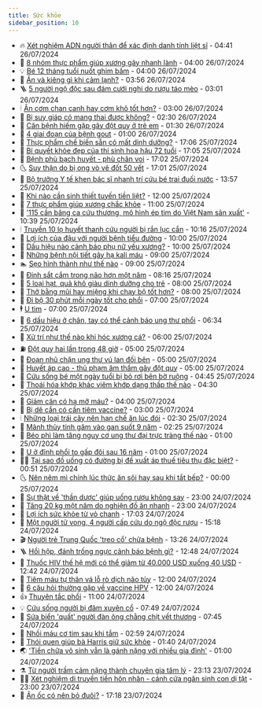 ```yaml
---
title: Sức khỏe
sidebar_position: 10
---
```


<!-- vnexpress-suc-khoe:START -->
- 🔥 [Xét nghiệm ADN người thân để xác định danh tính liệt sĩ](https://vnexpress.net/xet-nghiem-adn-nguoi-than-de-xac-dinh-danh-tinh-liet-si-4774337.html) - 04:41 26/07/2024
- 🥰 [8 nhóm thực phẩm giúp xương gãy nhanh lành](https://vnexpress.net/8-nhom-thuc-pham-giup-xuong-gay-nhanh-lanh-4774381.html) - 04:00 26/07/2024
- 💡 [Bé 12 tháng tuổi nuốt ghim bấm](https://vnexpress.net/be-12-thang-tuoi-nuot-ghim-bam-4774380.html) - 04:00 26/07/2024
- 🤗 [Ăn và kiêng gì khi cảm lạnh?](https://vnexpress.net/an-va-kieng-gi-khi-cam-lanh-4774361.html) - 03:56 26/07/2024
- 🪜 [5 người ngộ độc sau đám cưới nghi do rượu táo mèo](https://vnexpress.net/5-nguoi-ngo-doc-sau-dam-cuoi-nghi-do-ruou-tao-meo-4774329.html) - 03:01 26/07/2024
- 🕯 [Ăn cơm chan canh hay cơm khô tốt hơn?](https://vnexpress.net/an-com-chan-canh-hay-com-kho-tot-hon-4774164.html) - 03:00 26/07/2024
- 🤭 [Bị suy giáp có mang thai được không?](https://vnexpress.net/bi-suy-giap-co-mang-thai-duoc-khong-4774330.html) - 02:30 26/07/2024
- 👀 [Căn bệnh hiếm gặp gây đột quỵ ở trẻ em](https://vnexpress.net/can-benh-hiem-gap-gay-dot-quy-o-tre-em-4773660.html) - 01:30 26/07/2024
- 🌋 [4 giai đoạn của bệnh gout](https://vnexpress.net/4-giai-doan-cua-benh-gout-4774233.html) - 01:00 26/07/2024
- 🫶 [Thực phẩm chế biến sẵn có mất dinh dưỡng?](https://vnexpress.net/thuc-pham-che-bien-san-co-mat-dinh-duong-4774210.html) - 17:06 25/07/2024
- 🦆 [Bí quyết khỏe đẹp của thí sinh hoa hậu 72 tuổi](https://vnexpress.net/bi-quyet-khoe-dep-cua-thi-sinh-hoa-hau-72-tuoi-4774182.html) - 17:05 25/07/2024
- 🚀 [Bệnh phù bạch huyết - phù chân voi](https://vnexpress.net/benh-phu-bach-huyet-phu-chan-voi-4773838.html) - 17:02 25/07/2024
- 🌜 [Suy thận do bị ong vò vẽ đốt 50 vết](https://vnexpress.net/suy-than-do-bi-ong-vo-ve-dot-50-vet-4774192.html) - 17:01 25/07/2024
- 🧰 [Bộ trưởng Y tế khen bác sĩ nhanh trí cứu bé trai đuối nước](https://vnexpress.net/bo-truong-y-te-khen-bac-si-nhanh-tri-cuu-be-trai-duoi-nuoc-4774226.html) - 13:57 25/07/2024
- 💫 [Khi nào cần sinh thiết tuyến tiền liệt?](https://vnexpress.net/khi-nao-can-sinh-thiet-tuyen-tien-liet-4774135.html) - 12:00 25/07/2024
- 🌝 [7 thực phẩm giúp xương chắc khỏe](https://vnexpress.net/7-thuc-pham-giup-xuong-chac-khoe-4774072.html) - 11:00 25/07/2024
- 🗽 [&#39;115 cần băng ca cứu thương, mô hình ép tim do Việt Nam sản xuất&#39;](https://vnexpress.net/115-can-bang-ca-cuu-thuong-mo-hinh-ep-tim-do-viet-nam-san-xuat-4774055.html) - 10:39 25/07/2024
- 🕯 [Truyền 10 lọ huyết thanh cứu người bị rắn lục cắn](https://vnexpress.net/truyen-10-lo-huyet-thanh-cuu-nguoi-bi-ran-luc-can-4774184.html) - 10:16 25/07/2024
- 🦅 [Lợi ích của đậu với người bệnh tiểu đường](https://vnexpress.net/loi-ich-cua-dau-voi-nguoi-benh-tieu-duong-4774073.html) - 10:00 25/07/2024
- 🦆 [Dấu hiệu nào cảnh báo phụ nữ yếu xương?](https://vnexpress.net/dau-hieu-nao-canh-bao-phu-nu-yeu-xuong-4774065.html) - 10:00 25/07/2024
- 🎊 [Những bệnh nội tiết gây hạ kali máu](https://vnexpress.net/nhung-benh-noi-tiet-gay-ha-kali-mau-4774116.html) - 09:00 25/07/2024
- 🏊 [Sẹo hình thành như thế nào](https://vnexpress.net/seo-hinh-thanh-nhu-the-nao-4773985.html) - 09:00 25/07/2024
- 📝 [Đinh sắt cắm trong não hơn một năm](https://vnexpress.net/dinh-sat-cam-trong-nao-hon-mot-nam-4774062.html) - 08:16 25/07/2024
- 💯 [5 loại hạt, quả khô giàu dinh dưỡng cho trẻ](https://vnexpress.net/5-loai-hat-qua-kho-giau-dinh-duong-cho-tre-4774039.html) - 08:00 25/07/2024
- 🌊 [Thở bằng mũi hay miệng khi chạy bộ tốt hơn?](https://vnexpress.net/tho-bang-mui-hay-mieng-khi-chay-bo-tot-hon-4773894.html) - 08:00 25/07/2024
- 🚀 [Đi bộ 30 phút mỗi ngày tốt cho phổi](https://vnexpress.net/di-bo-30-phut-moi-ngay-tot-cho-phoi-4774003.html) - 07:00 25/07/2024
- 🕴 [U tim](https://vnexpress.net/u-tim-4773956.html) - 07:00 25/07/2024
- 🗽 [6 dấu hiệu ở chân, tay có thể cảnh báo ung thư phổi](https://vnexpress.net/6-dau-hieu-o-chan-tay-co-the-canh-bao-ung-thu-phoi-4774007.html) - 06:34 25/07/2024
- 🎡 [Xử trí như thế nào khi hóc xương cá?](https://vnexpress.net/xu-tri-nhu-the-nao-khi-hoc-xuong-ca-4774021.html) - 06:00 25/07/2024
- ⛽️ [Đột quỵ hai lần trong 48 giờ](https://vnexpress.net/dot-quy-2-lan-trong-48-tieng-4774030.html) - 05:00 25/07/2024
- 🦆 [Đoạn nhũ chặn ung thư vú lan đối bên](https://vnexpress.net/doan-nhu-chan-ung-thu-vu-lan-doi-ben-4774036.html) - 05:00 25/07/2024
- 🤩 [Huyết áp cao - thủ phạm âm thầm gây đột quỵ](https://vnexpress.net/huyet-ap-cao-thu-pham-am-tham-gay-dot-quy-4774004.html) - 05:00 25/07/2024
- 🦒 [Cứu sống bé một ngày tuổi bị bỏ rơi bên bờ ruộng](https://vnexpress.net/cuu-song-be-mot-ngay-tuoi-bi-bo-roi-ben-bo-ruong-4773921.html) - 04:45 25/07/2024
- 💫 [Thoái hóa khớp khác viêm khớp dạng thấp thế nào](https://vnexpress.net/thoai-hoa-khop-khac-viem-khop-dang-thap-the-nao-4773933.html) - 04:30 25/07/2024
- 🐘 [Giảm cân có hạ mỡ máu?](https://vnexpress.net/giam-can-co-ha-mo-mau-4773991.html) - 04:00 25/07/2024
- 🚀 [Bị dê cắn có cần tiêm vaccine?](https://vnexpress.net/bi-de-can-co-can-tiem-vaccine-4773931.html) - 03:00 25/07/2024
- 🕯 [Những loại trái cây nên hạn chế ăn lúc đói](https://vnexpress.net/nhung-loai-trai-cay-nen-han-che-an-luc-doi-4773882.html) - 02:30 25/07/2024
- 🦏 [Mảnh thủy tinh găm vào gan suốt 9 năm](https://vnexpress.net/manh-thuy-tinh-gam-vao-gan-suot-9-nam-4773846.html) - 02:25 25/07/2024
- 🦄 [Béo phì làm tăng nguy cơ ung thư đại trực tràng thế nào](https://vnexpress.net/beo-phi-lam-tang-nguy-co-ung-thu-dai-truc-trang-the-nao-4773632.html) - 01:00 25/07/2024
- 🦒 [U ở đỉnh phổi to gấp đôi sau 16 năm](https://vnexpress.net/u-o-dinh-phoi-to-gap-doi-sau-16-nam-4773348.html) - 01:00 25/07/2024
- 👨‍🏫 [Tại sao đồ uống có đường bị đề xuất áp thuế tiêu thụ đặc biệt?](https://vnexpress.net/du-kien-ap-thue-voi-nuoc-giai-khat-co-ham-luong-duong-tren-5g-100ml-4773806.html) - 00:51 25/07/2024
- 🌜 [Nên nêm mì chính lúc thức ăn sôi hay sau khi tắt bếp?](https://vnexpress.net/nen-nem-mi-chinh-luc-thuc-an-soi-hay-sau-khi-tat-bep-4773402.html) - 00:00 25/07/2024
- 🚀 [Sự thật về &#39;thần dược&#39; giúp uống rượu không say](https://vnexpress.net/su-that-ve-than-duoc-giup-uong-ruou-khong-say-4773700.html) - 23:00 24/07/2024
- 💃 [Tăng 20 kg một năm do nghiện đồ ăn nhanh](https://vnexpress.net/tang-20-kg-mot-nam-do-nghien-do-an-nhanh-4772816.html) - 23:00 24/07/2024
- 💯 [Lợi ích sức khỏe từ vỏ chanh](https://vnexpress.net/loi-ich-suc-khoe-tu-vo-chanh-4773225.html) - 17:03 24/07/2024
- 🤔 [Một người tử vong, 4 người cấp cứu do ngộ độc rượu](https://vnexpress.net/mot-nguoi-tu-vong-4-nguoi-cap-cuu-do-ngo-doc-ruou-4773825.html) - 15:18 24/07/2024
- 🎬 [Người trẻ Trung Quốc &#39;treo cổ&#39; chữa bệnh](https://vnexpress.net/nguoi-tre-trung-quoc-treo-co-chua-benh-4773808.html) - 13:26 24/07/2024
- 🪜 [Hồi hộp, đánh trống ngực cảnh báo bệnh gì?](https://vnexpress.net/hoi-hop-danh-trong-nguc-canh-bao-benh-gi-4773772.html) - 12:48 24/07/2024
- 🦣 [Thuốc HIV thế hệ mới có thể giảm từ 40.000 USD xuống 40 USD](https://vnexpress.net/thuoc-hiv-the-he-moi-co-the-giam-tu-40-000-usd-xuong-40-usd-4773798.html) - 12:42 24/07/2024
- 🧐 [Tiêm máu tự thân vá lỗ rò dịch não tủy](https://vnexpress.net/tiem-mau-tu-than-va-lo-ro-dich-nao-tuy-4773782.html) - 12:00 24/07/2024
- 🤡 [6 câu hỏi thường gặp về vaccine HPV](https://vnexpress.net/6-cau-hoi-thuong-gap-ve-vaccine-hpv-4773753.html) - 12:00 24/07/2024
- 👍 [Thuyên tắc phổi](https://vnexpress.net/thuyen-tac-phoi-4773702.html) - 11:00 24/07/2024
- 💡 [Cứu sống người bị đâm xuyên cổ](https://vnexpress.net/cuu-song-nguoi-bi-dam-xuyen-co-4773670.html) - 07:49 24/07/2024
- 💯 [Sứa biển &#39;quất&#39; người đàn ông chằng chịt vết thương](https://vnexpress.net/sua-bien-quat-nguoi-dan-ong-chang-chit-vet-thuong-4773677.html) - 07:45 24/07/2024
- 🧠 [Nhồi máu cơ tim sau khi tắm](https://vnexpress.net/nhoi-mau-co-tim-sau-khi-tam-4773538.html) - 02:59 24/07/2024
- 🎡 [Thói quen giúp bà Harris giữ sức khỏe](https://vnexpress.net/thoi-quen-giup-ba-harris-giu-suc-khoe-4773472.html) - 01:40 24/07/2024
- 🌏 [&#39;Tiền chữa vô sinh vẫn là gánh nặng với nhiều gia đình&#39;](https://vnexpress.net/tien-chua-vo-sinh-van-la-ganh-nang-voi-nhieu-gia-dinh-4773443.html) - 01:00 24/07/2024
- ⚗️ [Từ người trầm cảm nặng thành chuyên gia tâm lý](https://vnexpress.net/tu-nguoi-tram-cam-nang-thanh-chuyen-gia-tam-ly-4765340.html) - 23:13 23/07/2024
- 👨‍🏫 [Xét nghiệm di truyền tiền hôn nhân - cánh cửa ngăn sinh con dị tật](https://vnexpress.net/xet-nghiem-di-truyen-tien-hon-nhan-canh-cua-chan-sinh-con-di-tat-4772607.html) - 23:00 23/07/2024
- 🤖 [Ăn ốc có nên bỏ đuôi?](https://vnexpress.net/an-oc-co-nen-bo-duoi-4769610.html) - 17:18 23/07/2024<!-- vnexpress-suc-khoe:END -->
